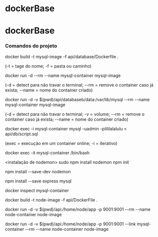 # dockerBase

# dockerBase

### Comandos do projeto

<montando imagem do DB> docker build -t mysql-image -f api/database/Dockerfile .

(-t = tage do nome; -f = pasta ou caminho)

<rodando o DB> docker run -d --rm --name mysql-container mysql-image

(-d = detect para não travar o terminal; --rm = remove o container caso já exista; --name = nome do container criado)

<rodando o DB espelhando em localhost> docker run -d -v $(pwd)/api/databaseb/data:/var/lib/mysql --rm --name mysql-container mysql-image

(-d = detect para não travar o terminal; -v = volume; --rm = remove o container caso já exista; --name = nome do container criado)


<executando o DB> docker exec -i mysql-container mysql -uadmin -plililalalulu < api/db/script.sql

(exec = execução em um container online; -i = iterativo)

<inspesionar o DB> docker exec -it mysql-container /bin/bash


<instalação de nodemon> sudo npm install nodemon
npm init

npm install --save-dev nodemon

npm install --save express mysql

<inspesionar o app> docker inspect mysql-container

<montando imagem da API> docker build -t node-image -f api/DockerFile .

<rodando o DB espelhando em localhost> docker run -d -v $(pwd)/api:/home/node/app -p 9001:9001 --rm --name node-container node-image

docker run -d -v $(pwd)/api:/home/node/app -p 9001:9001 --link mysql-container --rm --name node-container node-image



